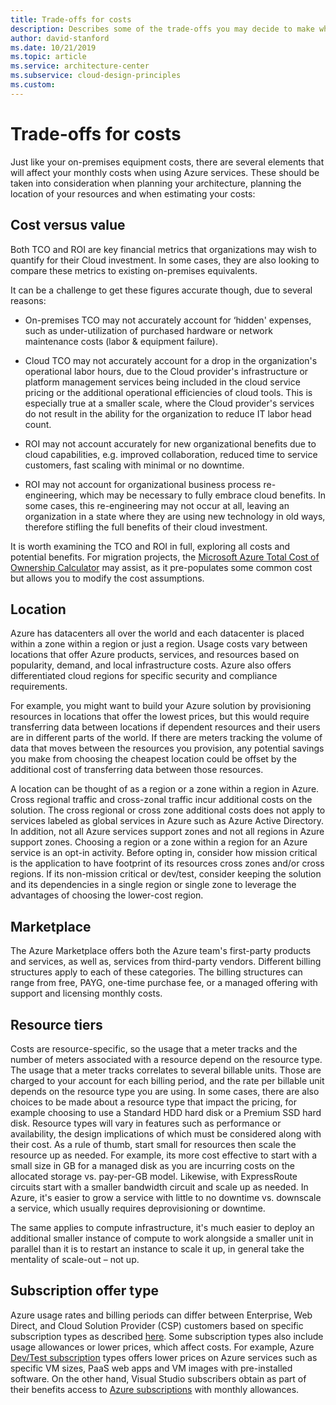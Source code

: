 ```yaml
---
title: Trade-offs for costs
description: Describes some of the trade-offs you may decide to make when optimizing a workload for cost.
author: david-stanford
ms.date: 10/21/2019
ms.topic: article
ms.service: architecture-center
ms.subservice: cloud-design-principles
ms.custom: 
---
```


# Trade-offs for costs

Just like your on-premises equipment costs, there are several elements that will affect your monthly costs when using Azure services. These should be taken into consideration when planning your architecture, planning the location of your resources and when estimating your costs:

## Cost versus value

Both TCO and ROI are key financial metrics that organizations may wish to quantify for their Cloud investment. In some cases, they are also looking to compare these metrics to existing on-premises equivalents.

It can be a challenge to get these figures accurate though, due to several reasons:

- On-premises TCO may not accurately account for ‘hidden' expenses, such as under-utilization of purchased hardware or network maintenance costs (labor & equipment failure).

- Cloud TCO may not accurately account for a drop in the organization's operational labor hours, due to the Cloud provider's infrastructure or platform management services being included in the cloud service pricing or the additional operational efficiencies of cloud tools. This is especially true at a smaller scale, where the Cloud provider's services do not result in the ability for the organization to reduce IT labor head count.

- ROI may not account accurately for new organizational benefits due to cloud capabilities, e.g. improved collaboration, reduced time to service customers, fast scaling with minimal or no downtime.

- ROI may not account for organizational business process re-engineering, which may be necessary to fully embrace cloud benefits. In some cases, this re-engineering may not occur at all, leaving an organization in a state where they are using new technology in old ways, therefore stifling the full benefits of their cloud investment.

It is worth examining the TCO and ROI in full, exploring all costs and potential benefits. For migration projects, the [Microsoft Azure Total Cost of Ownership Calculator](https://azure.microsoft.com/pricing/tco/calculator/) may assist, as it pre-populates some common cost but allows you to modify the cost assumptions.

## Location

Azure has datacenters all over the world and each datacenter is placed within a zone within a region or just a region. Usage costs vary between locations that offer Azure products, services, and resources based on popularity, demand, and local infrastructure costs. Azure also offers differentiated cloud regions for specific security and compliance requirements.

For example, you might want to build your Azure solution by provisioning resources in locations that offer the lowest prices, but this would require transferring data between locations if dependent resources and their users are in different parts of the world. If there are meters tracking the volume of data that moves between the resources you provision, any potential savings you make from choosing the cheapest location could be offset by the additional cost of transferring data between those resources.

A location can be thought of as a region or a zone within a region in Azure. Cross regional traffic and cross-zonal traffic incur additional costs on the solution. The cross regional or cross zone additional costs does not apply to services labeled as global services in Azure such as Azure Active Directory. In addition, not all Azure services support zones and not all regions in Azure support zones. Choosing a region or a zone within a region for an Azure service is an opt-in activity. Before opting in, consider how mission critical is the application to have footprint of its resources cross zones and/or cross regions. If its non-mission critical or dev/test, consider keeping the solution and its dependencies in a single region or single zone to leverage the advantages of choosing the lower-cost region.

## Marketplace

The Azure Marketplace offers both the Azure team's first-party products and services, as well as, services from third-party vendors. Different billing structures apply to each of these categories. The billing structures can range from free, PAYG, one-time purchase fee, or a managed offering with support and licensing monthly costs.

## Resource tiers

Costs are resource-specific, so the usage that a meter tracks and the number of meters associated with a resource depend on the resource type. The usage that a meter tracks correlates to several billable units. Those are charged to your account for each billing period, and the rate per billable unit depends on the resource type you are using. In some cases, there are also choices to be made about a resource type that impact the pricing, for example choosing to use a Standard HDD hard disk or a Premium SSD hard disk. Resource types will vary in features such as performance or availability, the design implications of which must be considered along with their cost. As a rule of thumb, start small for resources then scale the resource up as needed. For example, its more cost effective to start with a small size in GB for a managed disk as you are incurring costs on the allocated storage vs. pay-per-GB model. Likewise, with ExpressRoute circuits start with a smaller bandwidth circuit and scale up as needed. In Azure, it's easier to grow a service with little to no downtime vs. downscale a service, which usually requires deprovisioning or downtime.

The same applies to compute infrastructure, it's much easier to deploy an additional smaller instance of compute to work alongside a smaller unit in parallel than it is to restart an instance to scale it up, in general take the mentality of scale-out – not up.

## Subscription offer type

Azure usage rates and billing periods can differ between Enterprise, Web Direct, and Cloud Solution Provider (CSP) customers based on specific subscription types as described [here](https://azure.microsoft.com/support/legal/offer-details/). Some subscription types also include usage allowances or lower prices, which affect costs. For example, Azure [Dev/Test subscription](https://azure.microsoft.com/offers/ms-azr-0148p/) types offers lower prices on Azure services such as specific VM sizes, PaaS web apps and VM images with pre-installed software. On the other hand, Visual Studio subscribers obtain as part of their benefits access to [Azure subscriptions](https://azure.microsoft.com/offers/ms-azr-0063p/) with monthly allowances.